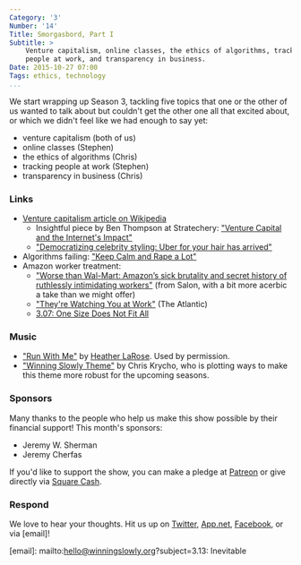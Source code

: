 ```yaml
---
Category: '3'
Number: '14'
Title: Smorgasbord, Part I
Subtitle: >
    Venture capitalism, online classes, the ethics of algorithms, tracking
    people at work, and transparency in business.
Date: 2015-10-27 07:00
Tags: ethics, technology
...
```


We start wrapping up Season 3, tackling five topics that one or the other of us
wanted to talk about but couldn't get the other one all that excited about, or
which we didn't feel like we had enough to say yet:

  - venture capitalism (both of us)
  - online classes (Stephen)
  - the ethics of algorithms (Chris)
  - tracking people at work (Stephen)
  - transparency in business (Chris)

### Links

  - [Venture capitalism article on Wikipedia][wikipedia]
      + Insightful piece by Ben Thompson at Stratechery: ["Venture Capital and
        the Internet's Impact"][stratechery]
      + ["Democratizing celebrity styling: Uber for your hair has arrived"][uber]
  - Algorithms failing: ["Keep Calm and Rape a Lot"][calm]
  - Amazon worker treatment:
      + ["Worse than Wal-Mart: Amazon’s sick brutality and secret history of
        ruthlessly intimidating workers"][salon] (from Salon, with a bit more
        acerbic a take than we might offer)
      + ["They're Watching You at Work"][atlantic] (The Atlantic)
      + [3.07: One Size Does Not Fit All][3.07]

[wikipedia]: https://en.wikipedia.org/wiki/Venture_capital
[stratechery]: https://stratechery.com/2015/venture-capital-and-the-internets-impact/
[uber]: https://pando.com/2014/01/27/democratizing-celebrity-styling-uber-for-your-hair-has-arrived/
[calm]: http://money.cnn.com/2013/03/05/smallbusiness/keep-calm-and-carry-on/
[salon]: http://www.salon.com/2014/02/23/worse_than_wal_mart_amazons_sick_brutality_and_secret_history_of_ruthlessly_intimidating_workers/
[atlantic]: http://www.theatlantic.com/magazine/archive/2013/12/theyre-watching-you-at-work/354681/
[3.07]: http://www.winningslowly.org/3.07/

### Music

  - ["Run With Me"](https://soundcloud.com/heatherlarose/run-with-me) by
    [Heather LaRose](http://www.heatherlarose.com). Used by permission.
  - ["Winning Slowly Theme"](//soundcloud.com/chriskrycho/winning-slowly)
    by Chris Krycho, who is plotting ways to make this theme more robust for the
    upcoming seasons.

### Sponsors

Many thanks to the people who help us make this show possible by their financial
support! This month's sponsors:

  - Jeremy W. Sherman
  - Jeremy Cherfas

If you'd like to support the show, you can make a pledge at [Patreon] or give
directly via [Square Cash].

[Patreon]: //www.patreon.com/winningslowly
[Square Cash]: //cash.me/$winningslowly

### Respond

We love to hear your thoughts. Hit us up on [Twitter], [App.net], [Facebook], or
via [email]!

[Twitter]: //www.twitter.com/winningslowly
[App.net]: //www.twitter.com/winningslowly
[Facebook]: //www.facebook.com/winningslowlypodcast
[email]: mailto:hello@winningslowly.org?subject=3.13: Inevitable
